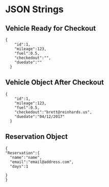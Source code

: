 # JSON Strings


## Vehicle Ready for Checkout

```
{
    "id":1,
    "mileage":123,
    "fuel":0.5,
    "checkedout":"",
    "duedate":""
  }
```  

## Vehicle Object After Checkout

```
{
    "id":1,
    "mileage":123,
    "fuel":0.5,
    "checkedout":"brett@reinhards.us",
    "duedate":"04/12/2017"
  }
```

## Reservation Object

```
{
"Reservation":{
  "name":"name",
  "email":"email@address.com",
  "days":1
  
}  
}
```
